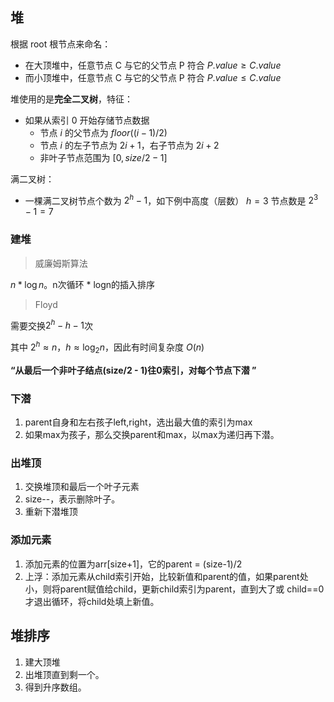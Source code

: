 ## 堆

根据 root 根节点来命名：
* 在大顶堆中，任意节点 C 与它的父节点 P 符合 $P.value \geq C.value$
* 而小顶堆中，任意节点 C 与它的父节点 P 符合 $P.value \leq C.value$

堆使用的是**完全二叉树**，特征：
* 如果从索引 0 开始存储节点数据
  * 节点 $i$ 的父节点为 $floor((i-1)/2)$
  * 节点 $i$ 的左子节点为 $2i+1$，右子节点为 $2i+2$
  * 非叶子节点范围为 $[0, size/2-1]$

满二叉树：
* 一棵满二叉树节点个数为 $2^h-1$，如下例中高度（层数） $h=3$ 节点数是 $2^3-1=7$

### 建堆

> 威廉姆斯算法

$n*\log n$。n次循环 * logn的插入排序

> Floyd

需要交换$2^h -h -1$次

其中 $2^h \approx n$，$h \approx \log_2{n}$，因此有时间复杂度 $O(n)$

**“从最后一个非叶子结点(size/2 - 1)往0索引，对每个节点下潜  ”**

### 下潜

1. parent自身和左右孩子left,right，选出最大值的索引为max
2. 如果max为孩子，那么交换parent和max，以max为递归再下潜。

### 出堆顶

1. 交换堆顶和最后一个叶子元素
2. size--，表示删除叶子。
3. 重新下潜堆顶

### 添加元素

1. 添加元素的位置为arr[size+1]，它的parent = (size-1)/2
2. 上浮：添加元素从child索引开始，比较新值和parent的值，如果parent处小，则将parent赋值给child，更新child索引为parent，直到大了或 child==0 才退出循环，将child处填上新值。

## 堆排序

1. 建大顶堆
2. 出堆顶直到剩一个。
3. 得到升序数组。 